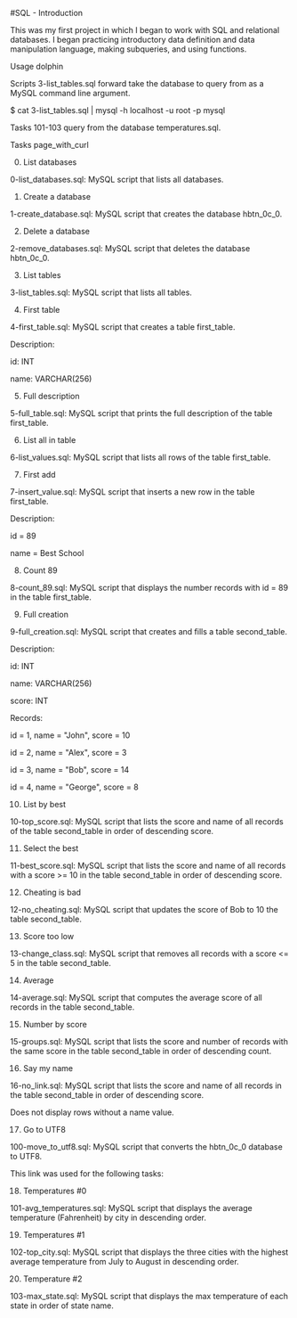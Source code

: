  #SQL - Introduction

This was my first project in which I began to work with SQL and relational databases. I began practicing introductory data definition and data manipulation language, making subqueries, and using functions.

Usage dolphin

Scripts 3-list_tables.sql forward take the database to query from as a MySQL command line argument.

$ cat 3-list_tables.sql | mysql -h localhost -u root -p mysql

Tasks 101-103 query from the database temperatures.sql.

Tasks page_with_curl

0. List databases

0-list_databases.sql: MySQL script that lists all databases.

1. Create a database

1-create_database.sql: MySQL script that creates the database hbtn_0c_0.

2. Delete a database

2-remove_databases.sql: MySQL script that deletes the database hbtn_0c_0.

3. List tables

3-list_tables.sql: MySQL script that lists all tables.

4. First table

4-first_table.sql: MySQL script that creates a table first_table.

Description:

id: INT

name: VARCHAR(256)

5. Full description

5-full_table.sql: MySQL script that prints the full description of the table first_table.

6. List all in table

6-list_values.sql: MySQL script that lists all rows of the table first_table.

7. First add

7-insert_value.sql: MySQL script that inserts a new row in the table first_table.

Description:

id = 89

name = Best School

8. Count 89

8-count_89.sql: MySQL script that displays the number records with id = 89 in the table first_table.

9. Full creation

9-full_creation.sql: MySQL script that creates and fills a table second_table.

Description:

id: INT

name: VARCHAR(256)

score: INT

Records:

id = 1, name = "John", score = 10

id = 2, name = "Alex", score = 3

id = 3, name = "Bob", score = 14

id = 4, name = "George", score = 8

10. List by best

10-top_score.sql: MySQL script that lists the score and name of all records of the table second_table in order of descending score.

11. Select the best

11-best_score.sql: MySQL script that lists the score and name of all records with a score >= 10 in the table second_table in order of descending score.

12. Cheating is bad

12-no_cheating.sql: MySQL script that updates the score of Bob to 10 the table second_table.

13. Score too low

13-change_class.sql: MySQL script that removes all records with a score <= 5 in the table second_table.

14. Average

14-average.sql: MySQL script that computes the average score of all records in the table second_table.

15. Number by score

15-groups.sql: MySQL script that lists the score and number of records with the same score in the table second_table in order of descending count.

16. Say my name

16-no_link.sql: MySQL script that lists the score and name of all records in the table second_table in order of descending score.

Does not display rows without a name value.

17. Go to UTF8

100-move_to_utf8.sql: MySQL script that converts the hbtn_0c_0 database to UTF8.

This link was used for the following tasks:

18. Temperatures #0

101-avg_temperatures.sql: MySQL script that displays the average temperature (Fahrenheit) by city in descending order.

19. Temperatures #1

102-top_city.sql: MySQL script that displays the three cities with the highest average temperature from July to August in descending order.

20. Temperature #2

103-max_state.sql: MySQL script that displays the max temperature of each state in order of state name.
